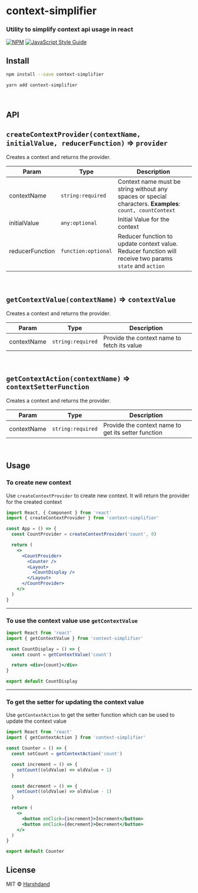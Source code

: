 # context-simplifier
### Utility to simplify context api usage in react

[![NPM](https://img.shields.io/npm/v/context-simplifier.svg)](https://www.npmjs.com/package/context-simplifier) [![JavaScript Style Guide](https://img.shields.io/badge/code_style-standard-brightgreen.svg)](https://standardjs.com)

## Install

```bash
npm install --save context-simplifier
```

```bash
yarn add context-simplifier
```
<br/>

## API

## `createContextProvider(contextName, initialValue, reducerFunction)` ⇒ `provider`

Creates a context and returns the provider.

| Param           | Type                           | Description                                                                                               |
| --------------- | ------------------------------ | --------------------------------------------------------------------------------------------------------- |
| contextName     | <code>string:required</code>   | Context name must be string without any spaces or special characters. **Examples**: `count, countContext` |
| initialValue    | <code>any:optional</code>      | Initial Value for the context                                                                             |
| reducerFunction | <code>function:optional</code> | Reducer function to update context value. Reducer function will receive two params `state` and `action`   |

<br/>

## `getContextValue(contextName)` ⇒ `contextValue`

Creates a context and returns the provider.

| Param       | Type                         | Description                                 |
| ----------- | ---------------------------- | ------------------------------------------- |
| contextName | <code>string:required</code> | Provide the context name to fetch its value |

<br/>

## `getContextAction(contextName)` ⇒ `contextSetterFunction`

Creates a context and returns the provider.

| Param       | Type                         | Description                                         |
| ----------- | ---------------------------- | --------------------------------------------------- |
| contextName | <code>string:required</code> | Provide the context name to get its setter function |

<br/>

## Usage

### To create new context

Use `createContextProvider` to create new context. It will return the provider for the created context

```jsx
import React, { Component } from 'react'
import { createContextProvider } from 'context-simplifier'

const App = () => {
  const CountProvider = createContextProvider('count', 0)

  return (
    <>
      <CountProvider>
        <Counter />
        <Layout>
          <CountDisplay />
        </Layout>
      </CountProvider>
    </>
  )
}
```

<hr/>

### To use the context value use `getContextValue`

```jsx
import React from 'react'
import { getContextValue } from 'context-simplifier'

const CountDisplay = () => {
  const count = getContextValue('count')

  return <div>{count}</div>
}

export default CountDisplay
```

<hr/>

### To get the setter for updating the context value

Use `getContextAction` to get the setter function which can be used to update the context value

```jsx
import React from 'react'
import { getContextAction } from 'context-simplifier'

const Counter = () => {
  const setCount = getContextAction('count')

  const increment = () => {
    setCount((oldValue) => oldValue + 1)
  }

  const decrement = () => {
    setCount((oldValue) => oldValue - 1)
  }

  return (
    <>
      <button onClick={increment}>Increment</button>
      <button onClick={decrement}>Decrement</button>
    </>
  )
}

export default Counter
```

## License

MIT © [Harshdand](https://github.com/Harshdand)
